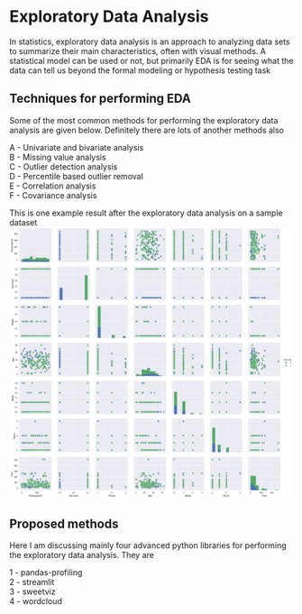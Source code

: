 # Exploratory Data Analysis

In statistics, exploratory data analysis is an approach to analyzing data sets to summarize their main characteristics, often with visual methods. A statistical model can be used or not, but primarily EDA is for seeing what the data can tell us beyond the formal modeling or hypothesis testing task

## Techniques for performing EDA

Some of the most common methods for performing the exploratory data analysis are given below. Definitely there are lots of another methods also  

A - Univariate and bivariate analysis  
B - Missing value analysis  
C - Outlier detection analysis  
D - Percentile based outlier removal  
E - Correlation analysis  
F - Covariance analysis  

This is one example result after the exploratory data analysis on a sample dataset
![Alt text](eda.png?raw=true " Sample image of exploratory data analysis")

## Proposed methods

Here I am discussing mainly four advanced python libraries for performing the exploratory data analysis. They are  

1 - pandas-profiling  
2 - streamlit  
3 - sweetviz  
4 - wordcloud  



